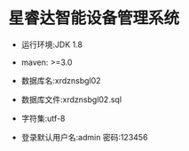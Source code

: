 # 星睿达智能设备管理系统

- 运行环境:JDK 1.8

- maven: >=3.0

- 数据库名:xrdznsbgl02

- 数据库文件:xrdznsbgl02.sql

- 字符集:utf-8

- 登录默认用户名:admin 密码:123456


